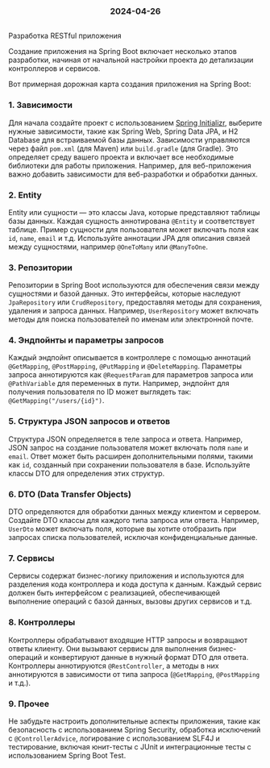 <h3 style="text-align: center; padding-bottom: 14px">2024-04-26</h3>


Разработка RESTful приложения

Создание приложения на Spring Boot включает несколько этапов разработки,
начиная от начальной настройки проекта до детализации контроллеров и сервисов.

Вот примерная дорожная карта создания приложения на Spring Boot:

### 1. Зависимости
Для начала создайте проект с использованием [Spring Initializr](https://start.spring.io/),
выберите нужные зависимости, такие как Spring Web, Spring Data JPA, и H2 Database для встраиваемой базы данных.
Зависимости управляются через файл `pom.xml` (для Maven) или `build.gradle` (для Gradle).
Это определяет среду вашего проекта и включает все необходимые библиотеки для работы приложения.
Например, для веб-приложения важно добавить зависимости для веб-разработки и обработки данных.

### 2. Entity
Entity или сущности — это классы Java, которые представляют таблицы базы данных.
Каждая сущность аннотирована `@Entity` и соответствует таблице.
Пример сущности для пользователя может включать поля как `id`, `name`, `email` и т.д.
Используйте аннотации JPA для описания связей между сущностями, например `@OneToMany` или `@ManyToOne`.

### 3. Репозитории
Репозитории в Spring Boot используются для обеспечения связи между сущностями и базой данных.
Это интерфейсы, которые наследуют `JpaRepository` или `CrudRepository`, предоставляя методы для сохранения,
удаления и запроса данных. Например, `UserRepository` может включать методы для поиска пользователей по
именам или электронной почте.

### 4. Эндпойнты и параметры запросов
Каждый эндпойнт описывается в контроллере с помощью аннотаций `@GetMapping`, `@PostMapping`, `@PutMapping` и `@DeleteMapping`.
Параметры запроса аннотируются как `@RequestParam` для параметров запроса или `@PathVariable` для переменных в пути.
Например, эндпойнт для получения пользователя по ID может выглядеть так: `@GetMapping("/users/{id}")`.

### 5. Структура JSON запросов и ответов
Структура JSON определяется в теле запроса и ответа. Например, JSON запрос на создание пользователя может включать
поля `name` и `email`. Ответ может быть расширен дополнительными полями, такими как `id`, созданный при сохранении
пользователя в базе. Используйте классы DTO для определения этих структур.

### 6. DTO (Data Transfer Objects)
DTO определяются для обработки данных между клиентом и сервером. Создайте DTO классы для каждого типа запроса или ответа.
Например, `UserDto` может включать поля, которые вы хотите отобразить при запросах списка пользователей, исключая конфиденциальные данные.

### 7. Сервисы
Сервисы содержат бизнес-логику приложения и используются для разделения кода контроллера и кода доступа к данным.
Каждый сервис должен быть интерфейсом с реализацией, обеспечивающей выполнение операций с базой данных,
вызовы других сервисов и т.д.

### 8. Контроллеры
Контроллеры обрабатывают входящие HTTP запросы и возвращают ответы клиенту.
Они вызывают сервисы для выполнения бизнес-операций и конвертируют данные в нужный формат DTO для ответа.
Контроллеры аннотируются `@RestController`, а методы в них аннотируются в зависимости от типа запроса
(`@GetMapping`, `@PostMapping` и т.д.).

### 9. Прочее
Не забудьте настроить дополнительные аспекты приложения, такие как безопасность с использованием Spring Security,
обработка исключений с `@ControllerAdvice`, логирование с использованием SLF4J и тестирование, включая юнит-тесты
с JUnit и интеграционные тесты с использованием Spring Boot Test.
